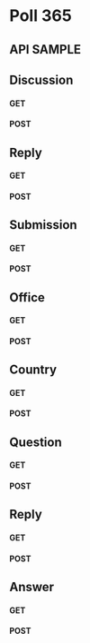 # Poll 365

## API SAMPLE

## Discussion

#### GET

#### POST

## Reply

#### GET

#### POST

## Submission

#### GET

#### POST

## Office

#### GET

#### POST

## Country

#### GET

#### POST

## Question

#### GET

#### POST

## Reply

#### GET

#### POST

## Answer

#### GET

#### POST


